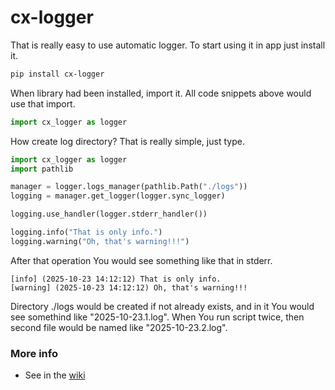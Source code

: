 # cx-logger

That is really easy to use automatic logger. To start using it in app just
install it.

```bash
pip install cx-logger
```

When library had been installed, import it. All code snippets above would use that import.

```python
import cx_logger as logger
```

How create log directory? That is really simple, just type.

```python
import cx_logger as logger
import pathlib

manager = logger.logs_manager(pathlib.Path("./logs"))
logging = manager.get_logger(logger.sync_logger)

logging.use_handler(logger.stderr_handler())

logging.info("That is only info.")
logging.warning("Oh, that's warning!!!")
```

After that operation You would see something like that in stderr.

```
[info] (2025-10-23 14:12:12) That is only info.
[warning] (2025-10-23 14:12:12) Oh, that's warning!!!
```

Directory ./logs would be created if not already exists, and in it You
would see somethind like "2025-10-23.1.log". When You run script twice, then second file would be named like "2025-10-23.2.log".

### More info
 * See in the [wiki](https://git.cixoelectronic.pl/cixo-electronic/cx-logger/wiki/_pages)
